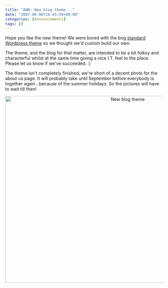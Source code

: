 ```yaml
---
title: "ANN: New blog theme..."
date: "2007-08-06T16:45:59+00:00"
categories: [Announcements]
tags: []
---
```


Hope you like the new theme! We were bored with the bog <a href="http://themes.wordpress.net/columns/2-columns/727/nikynik-orange-2/">standard Wordpress theme</a> so we thought we'd custom build our own.

The theme, and the blog for that matter, are intended to be a bit folksy and characterful whilst at the same time giving a nice I.T. feel to the place. Please let us know if we've succeeded. :)

The theme isn't completely finished, we're short of a decent photo for the about us page. It will probably take until September before everybody is together again...because of the summer holidays. So the pictures will have to wait till then!
<p style="text-align: center;"><a title="New blog theme" href="http://techteapot.com/wp-content/uploads/2007/08/blog.JPG"><img class="aligncenter" alt="New blog theme" src="http://techteapot.com/wp-content/uploads/2007/08/blog.JPG" width="768" height="599" /></a></p>
